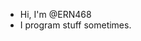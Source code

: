 - Hi, I'm @ERN468
- I program stuff sometimes.

<!---
ERN468/ERN468 is a ✨ special ✨ repository because its `README.md` (this file) appears on your GitHub profile.
You can click the Preview link to take a look at your changes.
--->
